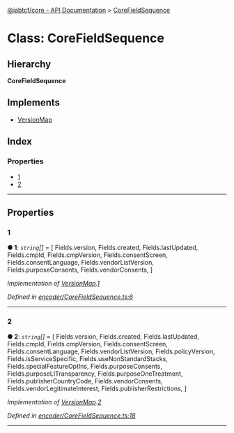 [@iabtcf/core - API Documentation](../README.md) > [CoreFieldSequence](../classes/corefieldsequence.md)

# Class: CoreFieldSequence

## Hierarchy

**CoreFieldSequence**

## Implements

* [VersionMap](../interfaces/versionmap.md)

## Index

### Properties

* [1](corefieldsequence.md#1)
* [2](corefieldsequence.md#2)

---

## Properties

<a id="1"></a>

###  1

**● 1**: *`string`[]* =  [
    Fields.version,
    Fields.created,
    Fields.lastUpdated,
    Fields.cmpId,
    Fields.cmpVersion,
    Fields.consentScreen,
    Fields.consentLanguage,
    Fields.vendorListVersion,
    Fields.purposeConsents,
    Fields.vendorConsents,
  ]

*Implementation of [VersionMap](../interfaces/versionmap.md).[1](../interfaces/versionmap.md#1)*

*Defined in [encoder/CoreFieldSequence.ts:6](https://github.com/chrispaterson/iabtcf-es/blob/c2fc731/modules/core/src/encoder/CoreFieldSequence.ts#L6)*

___
<a id="2"></a>

###  2

**● 2**: *`string`[]* =  [
    Fields.version,
    Fields.created,
    Fields.lastUpdated,
    Fields.cmpId,
    Fields.cmpVersion,
    Fields.consentScreen,
    Fields.consentLanguage,
    Fields.vendorListVersion,
    Fields.policyVersion,
    Fields.isServiceSpecific,
    Fields.useNonStandardStacks,
    Fields.specialFeatureOptIns,
    Fields.purposeConsents,
    Fields.purposeLITransparency,
    Fields.purposeOneTreatment,
    Fields.publisherCountryCode,
    Fields.vendorConsents,
    Fields.vendorLegitimateInterest,
    Fields.publisherRestrictions,
  ]

*Implementation of [VersionMap](../interfaces/versionmap.md).[2](../interfaces/versionmap.md#2)*

*Defined in [encoder/CoreFieldSequence.ts:18](https://github.com/chrispaterson/iabtcf-es/blob/c2fc731/modules/core/src/encoder/CoreFieldSequence.ts#L18)*

___

